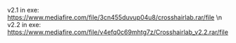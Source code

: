 v2.1 in exe: https://www.mediafire.com/file/3cn455duvup04u8/crosshairlab.rar/file \n
v2.2 in exe: https://www.mediafire.com/file/v4efq0c69mhtg7z/Crosshairlab_v2.2.rar/file
